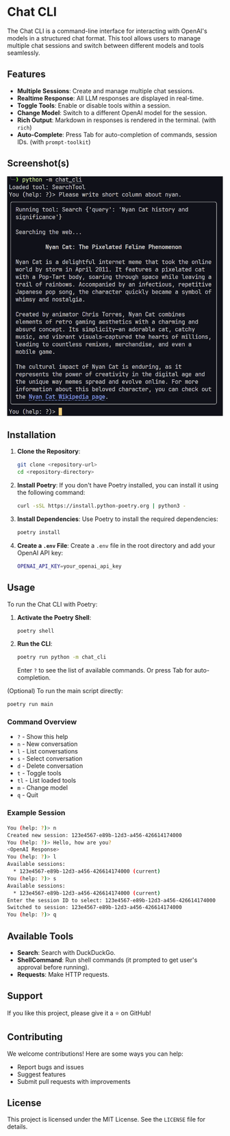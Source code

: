 # Chat CLI

The Chat CLI is a command-line interface for interacting with OpenAI's models in a structured chat format. This tool allows users to manage multiple chat sessions and switch between different models and tools seamlessly.

## Features

- **Multiple Sessions**: Create and manage multiple chat sessions.
- **Realtime Response**: All LLM responses are displayed in real-time.
- **Toggle Tools**: Enable or disable tools within a session.
- **Change Model**: Switch to a different OpenAI model for the session.
- **Rich Output**: Markdown in responses is rendered in the terminal. (with `rich`)
- **Auto-Complete**: Press Tab for auto-completion of commands, session IDs. (with `prompt-toolkit`)

## Screenshot(s)

![Screenshot](images/screenshot-1.png)

## Installation

1. **Clone the Repository**:

   ```sh
   git clone <repository-url>
   cd <repository-directory>
   ```

2. **Install Poetry**:
   If you don't have Poetry installed, you can install it using the following command:

   ```sh
   curl -sSL https://install.python-poetry.org | python3 -
   ```

3. **Install Dependencies**:
   Use Poetry to install the required dependencies:

   ```sh
   poetry install
   ```

4. **Create a `.env` File**:
   Create a `.env` file in the root directory and add your OpenAI API key:

   ```sh
   OPENAI_API_KEY=your_openai_api_key
   ```

## Usage

To run the Chat CLI with Poetry:

1. **Activate the Poetry Shell**:

   ```sh
   poetry shell
   ```

2. **Run the CLI**:

   ```sh
   poetry run python -m chat_cli
   ```

   Enter `?` to see the list of available commands.
   Or press Tab for auto-completion.

(Optional) To run the main script directly:

   ```sh
   poetry run main
   ```

### Command Overview

- `?` - Show this help
- `n` - New conversation
- `l` - List conversations
- `s` - Select conversation
- `d` - Delete conversation
- `t` - Toggle tools
- `tl` - List loaded tools
- `m` - Change model
- `q` - Quit

### Example Session

```sh
You (help: ?)> n
Created new session: 123e4567-e89b-12d3-a456-426614174000
You (help: ?)> Hello, how are you?
<OpenAI Response>
You (help: ?)> l
Available sessions:
  * 123e4567-e89b-12d3-a456-426614174000 (current)
You (help: ?)> s
Available sessions:
  * 123e4567-e89b-12d3-a456-426614174000 (current)
Enter the session ID to select: 123e4567-e89b-12d3-a456-426614174000
Switched to session: 123e4567-e89b-12d3-a456-426614174000
You (help: ?)> q
```

## Available Tools

- **Search**: Search with DuckDuckGo.
- **ShellCommand**: Run shell commands (it prompted to get user's approval before running).
- **Requests**: Make HTTP requests.

## Support

If you like this project, please give it a ⭐ on GitHub!

## Contributing

We welcome contributions! Here are some ways you can help:

- Report bugs and issues
- Suggest features
- Submit pull requests with improvements

## License

This project is licensed under the MIT License. See the `LICENSE` file for details.

